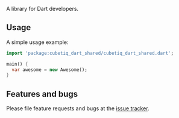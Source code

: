 A library for Dart developers.

## Usage

A simple usage example:

```dart
import 'package:cubetiq_dart_shared/cubetiq_dart_shared.dart';

main() {
  var awesome = new Awesome();
}
```

## Features and bugs

Please file feature requests and bugs at the [issue tracker][tracker].

[tracker]: http://example.com/issues/replaceme
